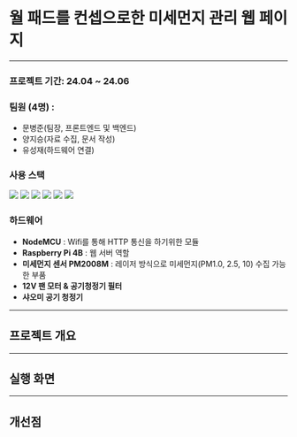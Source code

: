 # 월 패드를 컨셉으로한 미세먼지 관리 웹 페이지
---
### 프로젝트 기간: 24.04 ~ 24.06
### 팀원 (4명) :
- 문병준(팀장, 프론트엔드 및 백엔드)
- 양지승(자료 수집, 문서 작성)
- 유성재(하드웨어 연결)

### 사용 스택
<img src="https://img.shields.io/badge/javascript-%23F7DF1E.svg?&style=for-the-badge&logo=javascript&logoColor=black" />
<img src="https://img.shields.io/badge/react-%2361DAFB.svg?&style=for-the-badge&logo=react&logoColor=black" />
	<img src="https://img.shields.io/badge/styled--components-%23DB7093.svg?&style=for-the-badge&logo=styled-components&logoColor=white" />
<img src="https://img.shields.io/badge/apache-%23D22128.svg?&style=for-the-badge&logo=apache&logoColor=white" />
<img src="https://img.shields.io/badge/php-%23777BB4.svg?&style=for-the-badge&logo=php&logoColor=white" />
<img src="https://img.shields.io/badge/mariadb-%23003545.svg?&style=for-the-badge&logo=mariadb&logoColor=white" />

### 하드웨어
- **NodeMCU** : Wifi를 통해 HTTP 통신을 하기위한 모듈 
- **Raspberry Pi 4B** : 웹 서버 역할
- **미세먼지 센서 PM2008M** : 레이저 방식으로 미세먼지(PM1.0, 2.5, 10) 수집 가능한 부품
- **12V 팬 모터 & 공기청정기 필터**
- **샤오미 공기 청정기**
---
## 프로젝트 개요
---
## 실행 화면
---
## 개선점
